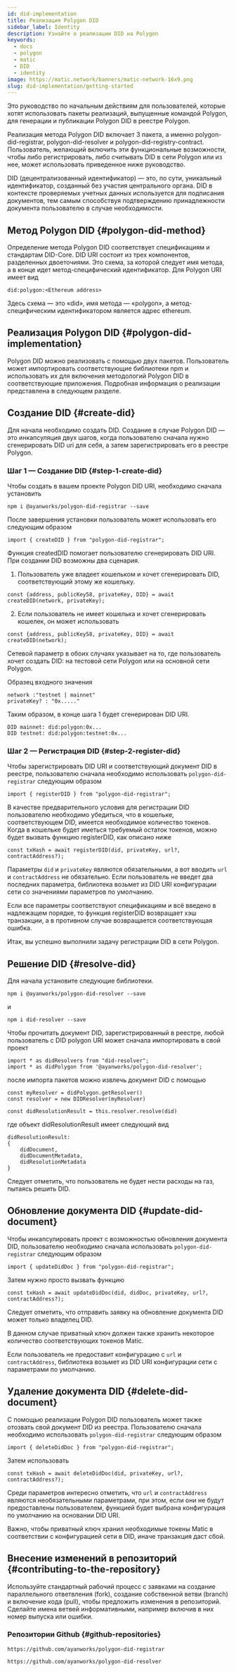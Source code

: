 ```yaml
---
id: did-implementation
title: Реализация Polygon DID
sidebar_label: Identity
description: Узнайте о реализации DID на Polygon
keywords:
  - docs
  - polygon
  - matic
  - DID
  - identity
image: https://matic.network/banners/matic-network-16x9.png
slug: did-implementation/getting-started
---
```


Это руководство по начальным действиям для пользователей, которые хотят использовать пакеты реализаций, выпущенные командой Polygon, для генерации и публикации Polygon DID в реестре Polygon.

Реализация метода Polygon DID включает 3 пакета, а именно polygon-did-registrar, polygon-did-resolver и polygon-did-registry-contract. Пользователь, желающий включить эти функциональные возможности, чтобы либо регистрировать, либо считывать DID в сети Polygon или из нее, может использовать приведенное ниже руководство.

DID (децентрализованный идентификатор) — это, по сути, уникальный идентификатор, созданный без участия центрального органа.  DID в контексте проверяемых учетных данных используется для подписания документов, тем самым способствуя подтверждению принадлежности документа пользователю в случае необходимости.

## Метод Polygon DID {#polygon-did-method}

Определение метода Polygon DID соответствует спецификациям и стандартам DID-Core. DID URI состоит из трех компонентов, разделенных двоеточиями. Это схема, за которой следует имя метода, а в конце идет метод-специфический идентификатор. Для Polygon URI имеет вид
```
did:polygon:<Ethereum address>
```
Здесь схема — это «did», имя метода — «polygon», а метод-специфическим идентификатором является адрес ethereum.

## Реализация Polygon DID {#polygon-did-implementation}

Polygon DID можно реализовать с помощью двух пакетов. Пользователь может импортировать соответствующие библиотеки npm и использовать их для включения методологий Polygon DID в соответствующие приложения. Подробная информация о реализации представлена в следующем разделе.

## Создание DID {#create-did}

Для начала необходимо создать DID. Создание в случае Polygon DID — это инкапсуляция двух шагов, когда пользователю сначала нужно сгенерировать DID uri для себя, а затем зарегистрировать его в реестре Polygon.

### Шаг 1 — Создание DID {#step-1-create-did}

Чтобы создать в вашем проекте Polygon DID URI, необходимо сначала установить
```
npm i @ayanworks/polygon-did-registrar --save
```
После завершения установки пользователь может использовать его следующим образом
```
import { createDID } from "polygon-did-registrar";
```
Функция createdDID помогает пользователю сгенерировать DID URI. При создании DID возможны два сценария.

1) Пользователь уже владеет кошельком и хочет сгенерировать DID, соответствующий этому же кошельку.
```
const {address, publicKey58, privateKey, DID} = await createDID(network, privateKey);
```
2) Если пользователь не имеет кошелька и хочет сгенерировать кошелек, он может использовать
```
const {address, publicKey58, privateKey, DID} = await createDID(network);
```
Сетевой параметр в обоих случаях указывает на то, где пользователь хочет создать DID: на тестовой сети Polygon или на основной сети Polygon.

Образец входного значения
```
network :"testnet | mainnet"
privateKey? : "0x....."
```
Таким образом, в конце шага 1 будет сгенерирован DID URI.
```
DID mainnet: did:polygon:0x...
DID testnet: did:polygon:testnet:0x...
```

### Шаг 2 — Регистрация DID {#step-2-register-did}

Чтобы зарегистрировать DID URI и соответствующий документ DID в реестре, пользователю сначала необходимо использовать `polygon-did-registrar` следующим образом
```
import { registerDID } from "polygon-did-registrar";
```
В качестве предварительного условия для регистрации DID пользователю необходимо убедиться, что в кошельке, соответствующем DID, имеется необходимое количество токенов.
 Когда в кошельке будет иметься требуемый остаток токенов, можно будет вызвать функцию registerDID, как описано ниже
```
const txHash = await registerDID(did, privateKey, url?, contractAddress?);
```
Параметры `did` и `privateKey` являются обязательными, а вот вводить `url` и `contractAddress` не обязательно.
 Если пользователь не введет два последних параметра, библиотека возьмет из DID URI конфигурации сети со значениями параметров по умолчанию.

Если все параметры соответствуют спецификациям и всё введено в надлежащем порядке, то функция registerDID возвращает хэш транзакции, а в противном случае возвращается соответствующая ошибка.

Итак, вы успешно выполнили задачу регистрации DID в сети Polygon.

## Решение DID {#resolve-did}

Для начала установите следующие библиотеки.
```
npm i @ayanworks/polygon-did-resolver --save
```
и
```
npm i did-resolver --save
```

Чтобы прочитать документ DID, зарегистрированный в реестре, любой пользователь с DID polygon URI может сначала импортировать в свой проект
```
import * as didResolvers from "did-resolver";
import * as didPolygon from '@ayanworks/polygon-did-resolver';
```
после импорта пакетов можно извлечь документ DID с помощью
```
const myResolver = didPolygon.getResolver()
const resolver = new DIDResolver(myResolver)

const didResolutionResult = this.resolver.resolve(did)
```
где объект didResolutionResult имеет следующий вид
```
didResolutionResult:
{
    didDocument,
    didDocumentMetadata,
    didResolutionMetadata
}
```

Следует отметить, что пользователь не будет нести расходы на газ, пытаясь решить DID.

## Обновление документа DID {#update-did-document}

Чтобы инкапсулировать проект с возможностью обновления документа DID, пользователю необходимо сначала использовать `polygon-did-registrar` следующим образом
```
import { updateDidDoc } from "polygon-did-registrar";
```
Затем нужно просто вызвать функцию
```
const txHash = await updateDidDoc(did, didDoc, privateKey, url?, contractAddress?);
```
Следует отметить, что отправить заявку на обновление документа DID может только владелец DID.

В данном случае приватный ключ должен также хранить некоторое количество соответствующих токенов Matic.

Если пользователь не предоставит конфигурацию с `url` и `contractAddress`, библиотека возьмет из DID URI конфигурации сети с параметрами по умолчанию.

## Удаление документа DID {#delete-did-document}

С помощью реализации Polygon DID пользователь может также отозвать свой документ DID из реестра.
 Пользователю сначала необходимо использовать `polygon-did-registrar` следующим образом
```
import { deleteDidDoc } from "polygon-did-registrar";
```
Затем использовать
```
const txHash = await deleteDidDoc(did, privateKey, url?, contractAddress?);
```

Среди параметров интересно отметить, что `url` и `contractAddress` являются необязательными параметрами, при этом, если они не будут предоставлены пользователем, функцией будет выбрана конфигурация по умолчанию на основании DID URI.

Важно, чтобы приватный ключ хранил необходимые токены Matic в соответствии с конфигурацией сети в DID, иначе транзакция даст сбой.


## Внесение изменений в репозиторий {#contributing-to-the-repository}

Используйте стандартный рабочий процесс с заявками на создание параллельного ответвления (fork), создание собственной ветви (branch) и включение кода (pull), чтобы предложить изменения в репозиторий. Сделайте имена ветвей информативными, например включив в них номер выпуска или ошибки.

### Репозитории Github {#github-repositories}

```
https://github.com/ayanworks/polygon-did-registrar
```

```
https://github.com/ayanworks/polygon-did-resolver
```
